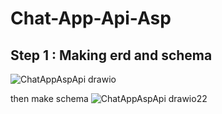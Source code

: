 # Chat-App-Api-Asp
## Step 1 : Making erd and schema
![ChatAppAspApi drawio](https://github.com/MahmoudYazid/Chat-App-Api-Asp/assets/60329627/4f2a4256-cc54-4202-b3b8-85206b92db1e)

then make schema
![ChatAppAspApi drawio22](https://github.com/MahmoudYazid/Chat-App-Api-Asp/assets/60329627/0358b5bf-85f2-4629-af6b-540d604c6df3)


